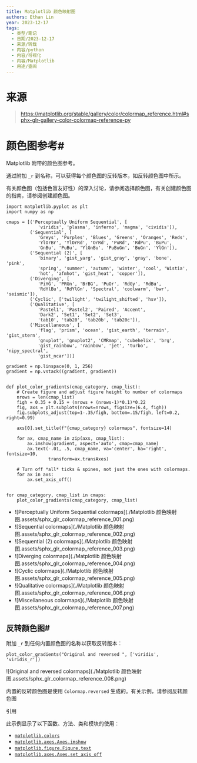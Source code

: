 ```yaml
---
title: Matplotlib 颜色映射图
authors: Ethan Lin
year: 2023-12-17
tags:
  - 类型/笔记
  - 日期/2023-12-17
  - 来源/转载
  - 内容/python
  - 内容/可视化
  - 内容/Matplotlib
  - 用途/查阅
---
```






# 来源

> https://matplotlib.org/stable/gallery/color/colormap_reference.html#sphx-glr-gallery-color-colormap-reference-py



# 颜色图参考#

Matplotlib 附带的颜色图参考。

通过附加 `_r` 到名称，可以获得每个颜色图的反转版本，如反转颜色图中所示。

有关颜色图（包括色盲友好性）的深入讨论，请参阅选择颜色图，有关创建颜色图的指南，请参阅创建颜色图。

```
import matplotlib.pyplot as plt
import numpy as np

cmaps = [('Perceptually Uniform Sequential', [
            'viridis', 'plasma', 'inferno', 'magma', 'cividis']),
         ('Sequential', [
            'Greys', 'Purples', 'Blues', 'Greens', 'Oranges', 'Reds',
            'YlOrBr', 'YlOrRd', 'OrRd', 'PuRd', 'RdPu', 'BuPu',
            'GnBu', 'PuBu', 'YlGnBu', 'PuBuGn', 'BuGn', 'YlGn']),
         ('Sequential (2)', [
            'binary', 'gist_yarg', 'gist_gray', 'gray', 'bone', 'pink',
            'spring', 'summer', 'autumn', 'winter', 'cool', 'Wistia',
            'hot', 'afmhot', 'gist_heat', 'copper']),
         ('Diverging', [
            'PiYG', 'PRGn', 'BrBG', 'PuOr', 'RdGy', 'RdBu',
            'RdYlBu', 'RdYlGn', 'Spectral', 'coolwarm', 'bwr', 'seismic']),
         ('Cyclic', ['twilight', 'twilight_shifted', 'hsv']),
         ('Qualitative', [
            'Pastel1', 'Pastel2', 'Paired', 'Accent',
            'Dark2', 'Set1', 'Set2', 'Set3',
            'tab10', 'tab20', 'tab20b', 'tab20c']),
         ('Miscellaneous', [
            'flag', 'prism', 'ocean', 'gist_earth', 'terrain', 'gist_stern',
            'gnuplot', 'gnuplot2', 'CMRmap', 'cubehelix', 'brg',
            'gist_rainbow', 'rainbow', 'jet', 'turbo', 'nipy_spectral',
            'gist_ncar'])]

gradient = np.linspace(0, 1, 256)
gradient = np.vstack((gradient, gradient))


def plot_color_gradients(cmap_category, cmap_list):
    # Create figure and adjust figure height to number of colormaps
    nrows = len(cmap_list)
    figh = 0.35 + 0.15 + (nrows + (nrows-1)*0.1)*0.22
    fig, axs = plt.subplots(nrows=nrows, figsize=(6.4, figh))
    fig.subplots_adjust(top=1-.35/figh, bottom=.15/figh, left=0.2, right=0.99)

    axs[0].set_title(f"{cmap_category} colormaps", fontsize=14)

    for ax, cmap_name in zip(axs, cmap_list):
        ax.imshow(gradient, aspect='auto', cmap=cmap_name)
        ax.text(-.01, .5, cmap_name, va='center', ha='right', fontsize=10,
                transform=ax.transAxes)

    # Turn off *all* ticks & spines, not just the ones with colormaps.
    for ax in axs:
        ax.set_axis_off()


for cmap_category, cmap_list in cmaps:
    plot_color_gradients(cmap_category, cmap_list)
```



- ![Perceptually Uniform Sequential colormaps](./Matplotlib 颜色映射图.assets/sphx_glr_colormap_reference_001.png)
- ![Sequential colormaps](./Matplotlib 颜色映射图.assets/sphx_glr_colormap_reference_002.png)
- ![Sequential (2) colormaps](./Matplotlib 颜色映射图.assets/sphx_glr_colormap_reference_003.png)
- ![Diverging colormaps](./Matplotlib 颜色映射图.assets/sphx_glr_colormap_reference_004.png)
- ![Cyclic colormaps](./Matplotlib 颜色映射图.assets/sphx_glr_colormap_reference_005.png)
- ![Qualitative colormaps](./Matplotlib 颜色映射图.assets/sphx_glr_colormap_reference_006.png)
- ![Miscellaneous colormaps](./Matplotlib 颜色映射图.assets/sphx_glr_colormap_reference_007.png)



##  反转颜色图#

附加 `_r` 到任何内置颜色图的名称以获取反转版本：

```
plot_color_gradients("Original and reversed ", ['viridis', 'viridis_r'])
```



![Original and reversed  colormaps](./Matplotlib 颜色映射图.assets/sphx_glr_colormap_reference_008.png)

内置的反转颜色图是使用 `Colormap.reversed` 生成的。有关示例，请参阅反转颜色图

 引用

此示例显示了以下函数、方法、类和模块的使用：

- [`matplotlib.colors`](https://matplotlib.org/stable/api/colors_api.html#module-matplotlib.colors)
- [`matplotlib.axes.Axes.imshow`](https://matplotlib.org/stable/api/_as_gen/matplotlib.axes.Axes.imshow.html#matplotlib.axes.Axes.imshow)
- [`matplotlib.figure.Figure.text`](https://matplotlib.org/stable/api/figure_api.html#matplotlib.figure.Figure.text)
- [`matplotlib.axes.Axes.set_axis_off`](https://matplotlib.org/stable/api/_as_gen/matplotlib.axes.Axes.set_axis_off.html#matplotlib.axes.Axes.set_axis_off)
